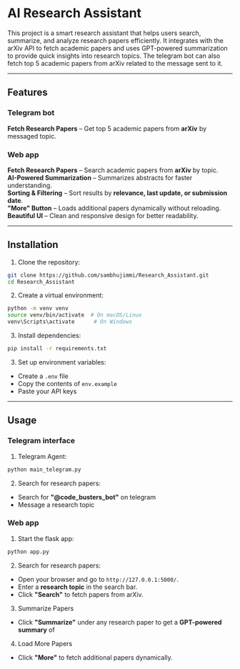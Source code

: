 # AI Research Assistant

This project is a smart research assistant that helps users search, summarize, and analyze research papers efficiently. It integrates with the arXiv API to fetch academic papers and uses GPT-powered summarization to provide quick insights into research topics. The telegram bot can also fetch top 5 academic papers from arXiv related to the message sent to it.

---

## Features

### Telegram bot

**Fetch Research Papers** – Get top 5 academic papers from **arXiv** by messaged topic.

### Web app

**Fetch Research Papers** – Search academic papers from **arXiv** by topic.  
**AI-Powered Summarization** – Summarizes abstracts for faster understanding.  
**Sorting & Filtering** – Sort results by **relevance, last update, or submission date**.  
**"More" Button** – Loads additional papers dynamically without reloading.  
**Beautiful UI** – Clean and responsive design for better readability.

---

## Installation

1. Clone the repository:

```bash
git clone https://github.com/sambhujimmi/Research_Assistant.git
cd Research_Assistant
```

2. Create a virtual environment:

```bash
python -m venv venv
source venv/bin/activate  # On macOS/Linux
venv\Scripts\activate      # On Windows
```

3. Install dependencies:

```bash
pip install -r requirements.txt
```

3. Set up environment variables:

- Create a `.env` file
- Copy the contents of `env.example`
- Paste your API keys

---

## Usage

### Telegram interface

1. Telegram Agent:

```bash
python main_telegram.py
```

2. Search for research papers:

- Search for **"@code_busters_bot"** on telegram
- Message a research topic

### Web app

1. Start the flask app:

```bash
python app.py
```

2. Search for research papers:

- Open your browser and go to `http://127.0.0.1:5000/`.
- Enter a **research topic** in the search bar.
- Click **"Search"** to fetch papers from arXiv.

3.  Summarize Papers

- Click **"Summarize"** under any research paper to get a **GPT-powered summary** of

4. Load More Papers

- Click **"More"** to fetch additional papers dynamically.
